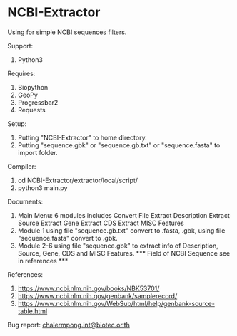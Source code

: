 # NCBI-Extractor

Using for simple NCBI sequences filters.

Support:
  1. Python3

Requires:
  1. Biopython
  2. GeoPy
  3. Progressbar2
  4. Requests

Setup:
  1. Putting "NCBI-Extractor" to home directory.
  2. Putting "sequence.gbk" or "sequence.gb.txt" or "sequence.fasta" to import folder.

Compiler:
  1. cd NCBI-Extractor/extractor/local/script/
  2. python3 main.py

Documents:
  1. Main Menu: 6 modules includes 
      Convert File
      Extract Description
      Extract Source
      Extract Gene
      Extract CDS
      Extract MISC Features
  2. Module 1 using file "sequence.gb.txt" convert to .fasta, .gbk, using file "sequence.fasta" convert to .gbk.
  3. Module 2-6 using file "sequence.gbk" to extract info of Description, Source, Gene, CDS and MISC Features.
  *** Field of NCBI Sequence see in references ***

References:
  1. https://www.ncbi.nlm.nih.gov/books/NBK53701/
  2. https://www.ncbi.nlm.nih.gov/genbank/samplerecord/
  3. https://www.ncbi.nlm.nih.gov/WebSub/html/help/genbank-source-table.html

Bug report:
chalermpong.int@biotec.or.th
